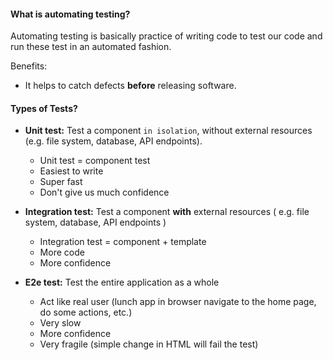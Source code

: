 #### What is automating testing?
Automating testing is basically practice of writing code to test our code and run these test in an automated fashion.

Benefits:  
- It helps to catch defects **before** releasing software.

#### Types of Tests?

- **Unit test:** Test a component `in isolation`, without external resources (e.g. file system, database, API endpoints).
  - Unit test = component test
  - Easiest to write
  - Super fast
  - Don't give us much confidence

- **Integration test:**  Test a component **with** external resources ( e.g. file system, database, API endpoints )
  - Integration test = component + template
  - More code
  - More confidence

- **E2e test:** Test the entire application as a whole
  - Act like real user (lunch app in browser navigate to the home page, do some actions, etc.)
  - Very slow
  - More confidence
  - Very fragile (simple change in HTML will fail the test)
